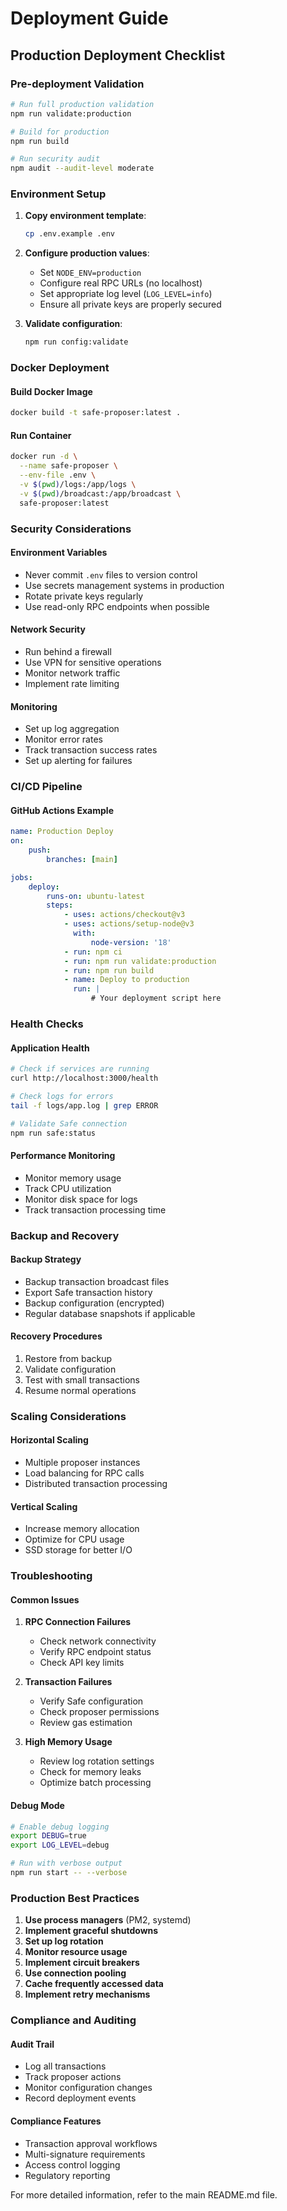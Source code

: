 # Deployment Guide

## Production Deployment Checklist

### Pre-deployment Validation

```bash
# Run full production validation
npm run validate:production

# Build for production
npm run build

# Run security audit
npm audit --audit-level moderate
```

### Environment Setup

1. **Copy environment template**:

    ```bash
    cp .env.example .env
    ```

2. **Configure production values**:
    - Set `NODE_ENV=production`
    - Configure real RPC URLs (no localhost)
    - Set appropriate log level (`LOG_LEVEL=info`)
    - Ensure all private keys are properly secured

3. **Validate configuration**:
    ```bash
    npm run config:validate
    ```

### Docker Deployment

#### Build Docker Image

```bash
docker build -t safe-proposer:latest .
```

#### Run Container

```bash
docker run -d \
  --name safe-proposer \
  --env-file .env \
  -v $(pwd)/logs:/app/logs \
  -v $(pwd)/broadcast:/app/broadcast \
  safe-proposer:latest
```

### Security Considerations

#### Environment Variables

- Never commit `.env` files to version control
- Use secrets management systems in production
- Rotate private keys regularly
- Use read-only RPC endpoints when possible

#### Network Security

- Run behind a firewall
- Use VPN for sensitive operations
- Monitor network traffic
- Implement rate limiting

#### Monitoring

- Set up log aggregation
- Monitor error rates
- Track transaction success rates
- Set up alerting for failures

### CI/CD Pipeline

#### GitHub Actions Example

```yaml
name: Production Deploy
on:
    push:
        branches: [main]

jobs:
    deploy:
        runs-on: ubuntu-latest
        steps:
            - uses: actions/checkout@v3
            - uses: actions/setup-node@v3
              with:
                  node-version: '18'
            - run: npm ci
            - run: npm run validate:production
            - run: npm run build
            - name: Deploy to production
              run: |
                  # Your deployment script here
```

### Health Checks

#### Application Health

```bash
# Check if services are running
curl http://localhost:3000/health

# Check logs for errors
tail -f logs/app.log | grep ERROR

# Validate Safe connection
npm run safe:status
```

#### Performance Monitoring

- Monitor memory usage
- Track CPU utilization
- Monitor disk space for logs
- Track transaction processing time

### Backup and Recovery

#### Backup Strategy

- Backup transaction broadcast files
- Export Safe transaction history
- Backup configuration (encrypted)
- Regular database snapshots if applicable

#### Recovery Procedures

1. Restore from backup
2. Validate configuration
3. Test with small transactions
4. Resume normal operations

### Scaling Considerations

#### Horizontal Scaling

- Multiple proposer instances
- Load balancing for RPC calls
- Distributed transaction processing

#### Vertical Scaling

- Increase memory allocation
- Optimize for CPU usage
- SSD storage for better I/O

### Troubleshooting

#### Common Issues

1. **RPC Connection Failures**
    - Check network connectivity
    - Verify RPC endpoint status
    - Check API key limits

2. **Transaction Failures**
    - Verify Safe configuration
    - Check proposer permissions
    - Review gas estimation

3. **High Memory Usage**
    - Review log rotation settings
    - Check for memory leaks
    - Optimize batch processing

#### Debug Mode

```bash
# Enable debug logging
export DEBUG=true
export LOG_LEVEL=debug

# Run with verbose output
npm run start -- --verbose
```

### Production Best Practices

1. **Use process managers** (PM2, systemd)
2. **Implement graceful shutdowns**
3. **Set up log rotation**
4. **Monitor resource usage**
5. **Implement circuit breakers**
6. **Use connection pooling**
7. **Cache frequently accessed data**
8. **Implement retry mechanisms**

### Compliance and Auditing

#### Audit Trail

- Log all transactions
- Track proposer actions
- Monitor configuration changes
- Record deployment events

#### Compliance Features

- Transaction approval workflows
- Multi-signature requirements
- Access control logging
- Regulatory reporting

For more detailed information, refer to the main README.md file.
